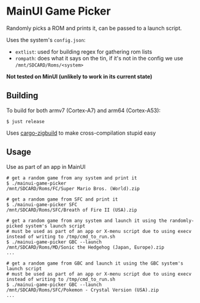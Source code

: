 # MainUI Game Picker

Randomly picks a ROM and prints it, can be passed to a launch script.

Uses the system's `config.json`:
* `extlist`: used for building regex for gathering rom lists
* `rompath`: does what it says on the tin, if it's not in the config we use `/mnt/SDCARD/Roms/<system>`

**Not tested on MinUI (unlikely to work in its current state)**

## Building

To build for both armv7 (Cortex-A7) and arm64 (Cortex-A53):
```
$ just release
```

Uses [cargo-zigbuild](https://github.com/rust-cross/cargo-zigbuild) to make cross-compilation stupid easy

## Usage

Use as part of an app in MainUI

```
# get a random game from any system and print it
$ ./mainui-game-picker
/mnt/SDCARD/Roms/FC/Super Mario Bros. (World).zip

# get a random game from SFC and print it
$ ./mainui-game-picker SFC
/mnt/SDCARD/Roms/SFC/Breath of Fire II (USA).zip

# get a random game from any system and launch it using the randomly-picked system's launch script
# must be used as part of an app or X-menu script due to using execv instead of writing to /tmp/cmd_to_run.sh
$ ./mainui-game-picker GBC --launch
/mnt/SDCARD/Roms/MD/Sonic the Hedgehog (Japan, Europe).zip
...

# get a random game from GBC and launch it using the GBC system's launch script
# must be used as part of an app or X-menu script due to using execv instead of writing to /tmp/cmd_to_run.sh
$ ./mainui-game-picker GBC --launch
/mnt/SDCARD/Roms/SFC/Pokemon - Crystal Version (USA).zip
...
```


